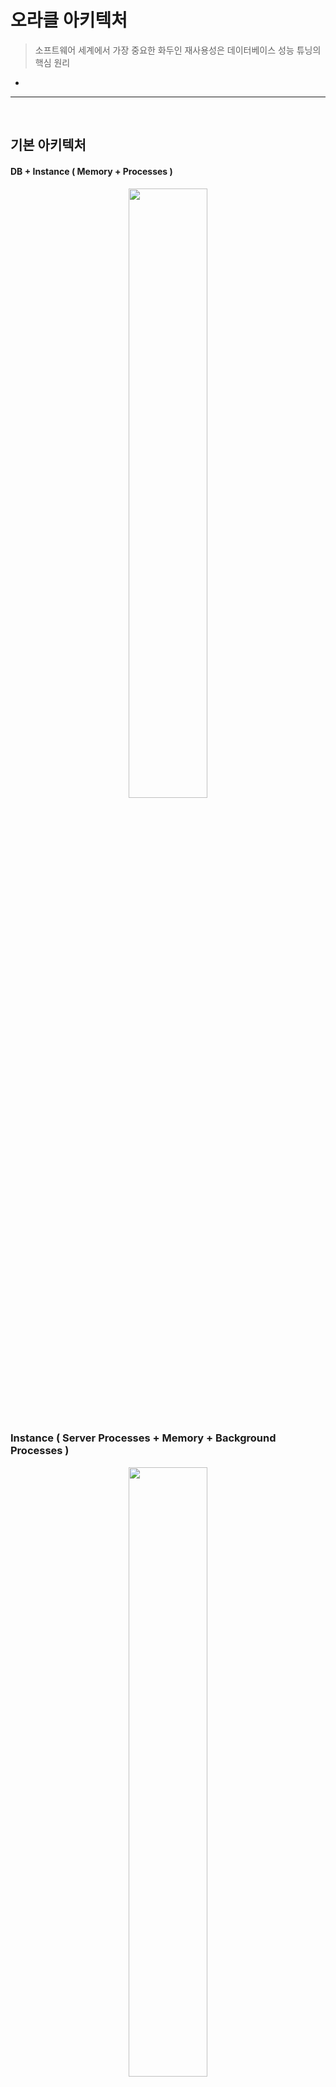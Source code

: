 # 오라클 아키텍처
> 소프트웨어 세계에서 가장 중요한 화두인 재사용성은 데이터베이스 성능 튜닝의 핵심 원리
*

<hr>
<br>

## 기본 아키텍처
#### DB + Instance ( Memory + Processes )

<div align="center" >
  <img width="50%" src="https://github.com/PoSungKim/development_study/assets/37537227/97da7754-37f6-4eb4-b8be-67b803535e56" >
</div>

<br>

### Instance ( Server Processes + Memory + Background Processes )

<div align="center" >
  <img width="50%" src="https://github.com/PoSungKim/development_study/assets/37537227/f19d2116-b875-4d0c-b0f7-12a50a7bafef" >
</div>

* SGA (Shared Global Area)
  * 서버 프로세스와 백그라운드 프로세스 모두 접속 엑세스 가능한 데이터 및 제어 구조 메모리 공간
* PGA (Process Global Area)
  * 서버 프로세스만을 위한 독립적인 메모리 공간
* 서버 프로세스
  * 오라클에 접속하면 각 클라이언트 전용 서버 프로세스가 뜬다
  * SQL 파싱 + 최적화 + 결과집합 + 네트워크 전송 등의 업무를 직접 수행
  * 자신이 하지 못하는 일은 OS, I/O 서브시스템, 백그라운드 프로세스 등에 신호를 보내 업무를 위임한다

<br>

### Connection Pool

<div align="center" >
  <img width="50%" src="https://github.com/PoSungKim/development_study/assets/37537227/2f69cdbe-8793-49b8-89e1-bb5d96bacccf" >
  <img width="30%" src="https://github.com/PoSungKim/development_study/assets/37537227/ce014635-fce1-4189-af6a-dbc51a88b33c" >
</div>

* 클라이언트에서 오라클에 접속 요청을 하면, Listener가 요청을 받아서 하나의 프로세스를 fork하고 PGA 메모리를 할당한다
* 한번 Connection을 맺으면 작업을 완료하더라도 이를 해제하지 않고 애플리케이션 서버에 Pooling하고 있다가 반복 재사용

<br>

### RAC (Real Application Cluster)
* 기본 구성
  * 1 x DB + 1 x Instance
* RAC 구성
  * 1 x DB + n x Instance
* RAC 장점
  * 각 인스턴스를 전용 네트워크로 연결
    * Shared Disk (공유 디스크)뿐만 아닌, Shared Cache (공유 캐시)
    * Local Cache (로컬 캐시)뿐만 아닌, Global Cache (글로벌 캐시)
  * 다른 인스턴스의 Dirty 버퍼 내의 데이터도 네트워크를 통해 서로 주고받으며 갱신 수행
    * 원래는 타 노드의 Dirty 버퍼 내용은 디스크로 쓰기 작업을 한 이후에 해당 디스크에서 다른 노드가 읽어야 하는 동기화 과정이 필요했음 (PING 과정)
* SQL 튜닝 툴
  * SQL 트레이스

<br>
<hr>
<br>

## DB 버퍼 캐시 (DB Buffer Cache)
#### 빠른 입출력을 위해 사용하는 SGA 공유 메모리 구성 요소 

<br>

### 블록 단위 I/O
* 인덱스를 통한 테이블 엑세스
  * Single Block Read
* Full Scan을 통한 테이블 엑세스
  * Multiblock Read

<br>

<div align="center">
  <img width="50%" src= "https://github.com/PoSungKim/development_study/assets/37537227/9bb98852-e68f-49a6-aea4-a06eda8d7891" />
</div>

<br>

### 버퍼 캐시 구조
* 버퍼 버킷
  * 해시 테이블, 해시 맵
  * Key
    * 데이터 블록 주소 (DBA, Data Block Address)
  * Value
    * 버퍼 체인
* 버퍼 체인
  * 연결리스트 (Linked List)
* 버퍼 헤더
  * 포인터 (Pointer) to 데이터 블록

<br>

### 캐시 버퍼 체인
* DB 버퍼 캐시는 공유 메모리 영역인 SGA 내에 구성되어 있기 때문에 여러 프로세스가 동시에 접근 가능
  * 따라서, 리소스 엑세스를 반드시 직렬화 (Serialization)해야 함
  * 직렬화 구현을 위해 래치 (Latch)라는 Lock 매커니즘 사용
  * 래치를 획득한 프로세스만 해당 래치가 보호하는 자료구조로 진입 가능
* 캐시 버퍼 체인 래치 (Cache Buffer Chain Latch)
  * 해시 체인 스캔
    * Share 모드
  * 블록 추가 및 제거
    * Exclusive 모드
* 해시 버퍼 : 해시 체인
  * 1 : 1

<br>

<div align="center">
  <img width="50%" src= "https://github.com/PoSungKim/development_study/assets/37537227/a0ca4f43-842f-4d3e-bf70-9a93ed44154e" />
</div>

### 캐시 버퍼 LRU 체인
* DB 버퍼 캐시는 데이터 버퍼를 캐싱해두는 메모리 공간인데, 메모리 용량은 제한적
  따라서, * Free 블록이 필요할 때, 사용빈도가 가장 낮은 블록을 먼저 Free한다
* LRU 리스트
  * Dirty 리스트
    * 캐시 내에서 변경됐지만, 아직 디스크에 기록되지 못한 Dirty 버퍼 블록
  * LRU 리스트
    * 아직 Dirty 리스트로 옮겨지지 않은 나머지 버퍼 블록
* 캐시 버퍼 LRU 체인 래치 (Cache Buffers LRU Chain Latch)
* 버퍼 상태
  * Free 버퍼
    * Clean 버퍼
    * 데이터 파일과 동기화된 버퍼
  * Dirty 버퍼
    * 버퍼에 캐시되었지만, 아직 디스크에 기록되지 않아서, 데이터 파일 블록과 동기화가 필요한 버퍼 블록
  * Pinned 버퍼
    * 읽기 혹은 쓰기 작업을 위해 현재 엑세스되고 있는 버퍼 블록

<br>
<hr>
<br>

## 버퍼 Lock
#### 

<br>

### 버퍼 Lock이란? 
* 버퍼 버킷 > 버퍼 체인 > 래치 획득 > 버퍼 헤더 > 버퍼 Lock 획득 > 래치 해제 순으로 직렬화를 진행하여 데이터 정합성 (Data Integrity)을 맞춘다
  * 버퍼 내용 읽기 Share 모드
  * 버퍼 내용 변경 Exclusive 모드
* 경합 X 상황
  * 버퍼 읽기/쓰기 작업 완료 > 래치 획득 > 버퍼 Lock 해제 > 래치 해제
* 경합 O 상황
  * 해치 획득 후 목적한 버퍼를 찾았으나 이미 해당 버퍼가 Lock 잡혀있다면, 버퍼 Lock 대기자 목록 (Waiter List)에 자신을 등록 후 해치 해제한다
  * `buffer busy waits 대기 이벤트`
* 버퍼 블록을 읽을 때, 두 번의 래치 획득이 필요한 상황

<br>

### 버퍼 핸들
* 버퍼 Lock 설정은 `버퍼 Pin`이라고도 표현
  * 변경 시에는 하나의 프로세스만 Pin 가능
  * 조회 시에는 다수의 프로세스가 Pin 가능
* 버퍼 Pin할 때 사용하는 공유 리소스 오브젝트가 `버퍼 핸들 (Buffer Handle)`
  * 버퍼 헤더에 있는 소유자 목록 (Holder List)에 연결시키는 방식으로 Pin 설정
* cache buffer handles 래치

<br>

### 버퍼 Lock의 중요성
* 오라클이 하나의 레코드를 개신하더라도 블록 단위로 I/O를 수행하기 때문에, 블록 접근에 대한 Lock에 더불어 블록 자체에 대한 Lock도 잡는 것이다

<br>

### 버퍼 Pinning
* 버퍼를 읽고 나서 버퍼 Pin (버퍼 Lock)을 즉각 해제하지 않고, 데이터베이스 Call이 진행되는 동안 유지하는 기능
  * Lock 획득/해제에 필요한 래치 해제/재획득 숫자를 줄인다
* 데이터베이스 Call
  * Parse Call
  * Execute Call
  * Fetch Call
* 버퍼 Pinning을 통한 블록 I/O 감소는 SQL 튜닝에 꼭 필요
* 전통적으로 버퍼 Pinning이 적용되던 지점은 인덱스를 스캔하면서 테이블을 엑세스할 때의 인덱스 리프 블록

<br>
<hr>
<br>

## Redo
#### 복구 개념, 다만 commit/rollback 전의 상태로 연산 재수행
#### 오라클은 데이터파일과 컨트롤 파일에 가해지는 모든 변경사항을 하나의 Redo 로그 엔트리로서 Redo 로그에 기록한다

<br>

### Online Redo 로그 + Archived (Offline) Redo 로그
* Online Redo 로그는 Redo 로그 버퍼에 버퍼링된 로그 엔트리를 기록하는 파일로서, 최소 두 개 이상의 파일로 구성
  * Log Switching
  * Round-Robin 방식
* Archived Redo 로그는 Online Redo 로그가 재사용되기 전에 다른 위치로 백업해둔 파일
* Redo 로그의 목적
  * Database Recovery
    * 물리적으로 디스크가 깨지는 등의 사건 이후에 Archived Redo 로그로 데이터베이스 복구
  * Cache Recovery (Instance Recovery)
    * 버퍼 캐시는 휘발성이기 때문에, 사고가 발생했을 때 복구하기 위해 Redo 로그 필요
    * 단계
      * Instance Crash
      * Roll Forward (버퍼 캐시를 마지막 체크포인트 이후부터 시스템 셧다운 이전의 상태로 트랜젝션들을 재현하면서 복구) > Cache Recovery
      * Rollback (커밋되지 않았던 트랜잭션들을 모두 롤백) > Transactoin Recovery
      * 데이터베이스는 커밋되지 않은 기록사항들은 모두 제거되고, 데이터 파일에는 커밋에 성공한 데이터만 남고, 데이터베이스는 완전히 동기화 상태
  * Fast Commit
    * 변경사항을 Append 방식으로 빠르게 Redo 로그 파일에 기록하고
    * 메모리 데이터 블록과 데이터 파일 간 동기화는 적절한 수단 (DBWR, Checkpoint)을 이용해 나중에 배치 (Batch) 방식으로 일괄 수행
    * 즉, 커밋 정보는 로그에만 기록되어 있고, 메모리상의 버퍼 블록에만 기록되고, 디스크에는 기록되지 않은 상태
      * 오라클은 Instance Crash가 발생해도, Redo 로그를 통해 Recovery가 가능하다고 판단이 되기에, 안심하고 Fast Commit을 할 수 있다는 문맥
* 데이터 블록 버퍼를 변경하기 전에 항상 Redo 로그 버퍼에 먼저 기록하고 일정 시점마다 LGWR 프로세스에 의해 Redo 로그 버퍼에 있는 내용을 Redo 로그 파일에 기록
* Delayed Block Cleanout
  * 갱신된 블록에 커밋 정보를 기록하고 Lock을 해제하는 작업

<div align="center">
  <img width="60%" src= "https://github.com/PoSungKim/development_study/assets/37537227/f8e1745d-615a-4a2d-9ad6-bd901a637d18" />
</div>

* Write Ahead Logging
  * (1) LGWR (Log Writer)가 Redo 로그 버퍼를 Redo 로그에 기록 (Log Force at Commit)
  * (2) DBWR (Database Writer)가 Dirty 데이터 블록 버퍼를 데이터 파일에 기록

<br>
<hr>
<br>

## Undo
#### 복구 개념, 다만 rollback 상태로 연산 수행
#### Rollback

<br>

### Undo
* Undo 블록들도 버퍼 캐시에 캐싱된다
  * Automatic Undo Management (AUM)
  * Undo 세그먼트는 테이블 세그먼트와 별반 다르지 않지만, 저장하는 내용에 차이가 있다
* 목적
  * Transaction Rollback
    * 트랜젝션에 의한 변경사항을 최종 커밋하지 않고 롤백하고자 할 때 Undo 데이터 이용
  * Transaction Recovery (Instance Recovery 시 rollback 단계)
    * Instance Crash 발생 후 Redo 로그를 이용해 Roll Forward 수행
    * Roll Forward 후 Undo 로그를 이용해 Rollback 수행
  * Read Consistency

<br>

<div align="center">
  <img width="50%" src= "https://github.com/PoSungKim/development_study/assets/37537227/c2cb5258-2d48-4a4a-9ceb-5c6b73c251f9" />
</div>

### Undo 세그먼트 트랜잭션 테이블 슬롯
* Undo 세그먼트
  * 헤더
    * 트랜잭션 테이블 슬롯 (Transaction Table Slot)
      * 트랜잭션 ID (XID - Transaction Identifier)
        * USN# (Undo Segment Number) + Slot# + Wrap#
      * 트랜잭션 상태정보 (Transaction Slot)
      * 커밋 SCN (System Commit Number) - 트랜잭션이 커밋된 경우
      * Last UBA (Undo Block Address)
      * 기타
  * Undo 레코드 
    * 변경사항
* 트랜잭션 시작은 Undo 세그먼트에 있는 트랜잭션 테이블로부터 슬록(Slot)을 할당받은 이후에, Active 상태로 갱신하고 시작된다
* 트랜잭션이 사작된 이후에 발생하는 데이터/인덱스 블록에 대한 변경사항은 Undo 블록의 Undo 레코드에 하나씩 차례대로 기록된다
  * Insert : 추가된 레코드의 rowid
  * Update : 변경되는 컬럼에 대한 before image
  * Delete : 지워지는 로우의 모든 칼럼에 대한 before image
* 아직 커밋되지 않은 Active 상태의 트랜잭션이 사용하는 Undo 블록과 트랜잭션 테이블 슬롯은 절대 재사용되지 않음
  * 다만, 사용자가 커밋해 트랜잭션이 완료되면 트랜잭션 상태정보를 committed로 변경하고 그 시점의 커밋 SCN을 트랜잭션 슬롯에 저장
  * 이제 이 트랜잭션 슬롯과 UNDO 블록들은 다른 트랜잭션에 의해 재사용될 수 있음
  * 하지만, 가장 먼저 커밋된 트랜잭션 슬롯부터 순차적으로 재사용되기 때문에 UNDO 데이터는 커밋 후에도 상당기간 남아있음

<br>

### 블록 헤더 ITL 슬롯
* 데이터 블록 + 인덱스 블록
  * ITL (Interested Transacton List)
    * ITL 슬롯 번호
    * 트랜젝션 ID (XID - Transaction Identifier)
    * UBA (Undo Block Address)
    * 커밋 Flag
    * Locking 정보
    * 커밋 SCN (System Commit Number) - 트랜잭션이 커밋된 경우
* 특정 블록에 속한 레코드를 갱신하려면 먼저 블록 헤더로부터 ITL 슬롯을 확보해야 한다
  * ITL 슬롯을 할당받지 못하면 트랜잭션은 계속 진행하지 못하고 블로킹 (Blocking)되었다가
  * 해당 블록을 갱신하던 앞선 트랜잭션 중 하나가 커밋 또는 롤백될 때 비로소 ITL 슬롯을 얻어 작업을 계속 진행할 수 있게 된다

 <div align="center">
  <img width="50%" src= "https://github.com/PoSungKim/development_study/assets/37537227/7bc19475-a39b-4c0c-a932-2514b46d2102" />
 </div>

* 래코드 갱신 > 블록 내의 Lock Byte 확인 > Lock Byte가 활성화 (turn-on)이면 > ITL 슬롯 조회 > 해당 ITL 슬롯이 바라보는 트랜잭션 테이블 슬롯 조회 > 해당 트랜잭션 테이블 슬롯이 아직 Active 상태면 > 트랜잭션이 완료될 때까지 대기 > 트랜잭션 Lock 발생
* 설정
  * initrans
  * maxtrans
  * pctfree
* Lock Byte
  * 오라클은 레코드가 저장되는 로우마다 그 헤더에 Lock Byte를 할당해 해당 로우를 갱신 중인 트랜잭션의 ITL 슬롯 번호를 기록해둔다
    * Row 단위 Lock이며, 로우 단위 Lock과 트랜잭션 Lock (=TX Lock)을 조합하여, 로우 Lock 구현
  * 레코드를 갱신하고자 대상 레코드의 Lock Byte를 조회하고, 만약 활성화 (turn-on)되어 있으면 ITL 슬롯을 찾아가고, 해당 ITL 슬롯이 가리키는 트랜잭션 테이블 슬롯을 찾아가 그 트랜잭션이 아직 Active 상태면 완료될 때까지 대기 (TX Lock)
  * 오라클은 블록 단위 혹은 테이블 단위로 Lock Escalation이 발생하지 않는다

<br>
<hr>
<br>

## 문장수준 읽기 일관성
#### 단일 SQL문이 수행되는 도중에, 또는 트랜잭션 내에서 일련의 SQL문이 차례로 수행되는 도중에 다른 트랜잭션에 의해 데이터가 변경, 추가, 삭제된다면 일관성 없는 결과집합을 리턴하거나 값을 잘못 갱신하는 문제가 발생 가능

<br>

### 문장수준 읽기 일관성이란? 
* 문장수준 읽기 일관성 (Statement-Level Read Consistency)은 단일 SQL문이 수행되는 도중에 다른 트랜잭션에 의해 데이터의 추가, 변경, 삭제가 발생하더라도 일관성 있는 결과집합을 리턴하는 것을 말한다
  * 오라클을 제외한 DBMS
    * 로우 Lock을 사용해 Dirty Read 방지
    * 읽기 작업에 Shared Lock 사용하여, Exclusive Lock이 걸린 로우를 읽지 못하도록 한다
* 그럼에도, 트랜잭션 고립화 수준 (Transaction Isolation Level)을 올리거나 테이블 Lock을 사용하지 않는다면 문장수준 읽기 일관성이 완벽하게 보장되지 않는다
* 대표적 사례 1) `INSERT` - 특정 DBMS의 특징이나 기능을 고려한게 아니라, 이론적으로만 볼 때  

  <div align="center">
    <img width="50%" src= "https://github.com/PoSungKim/development_study/assets/37537227/560abc1e-317a-441a-8ca4-d75972e1f542" />
   </div>
   
  * INSERT 케이스 관련하여, 새로운 레코드가 삽입된 위치에 따라서 합산이 되거나 안됨으로 일관성이 깨진다
    * 순서를 유지하는 인덱스와 달리 테이블에는 어디로든 레코드 삽입이 이루어질 수 있기 때문
  * 오라클
    * Shared Lock 사용 X
    * Undo 세그먼트에 저장해 둔 Undo 데이터를 활용하므로 그런 조치 없이도 완벽한 문장수준 읽기 일관성 보장
* 대표적 사례 2) `UPDATE` - 특정 DBMS의 특징이나 기능을 고려한게 아니라, 이론적으로만 볼 때

   <div align="center">
    <img width="50%" src= "https://github.com/PoSungKim/development_study/assets/37537227/3408033d-cead-4c6f-b731-019f33f28413" />
   </div>
   
* 테이블 레벨 Lock을 통한 읽기 일관성 확보
  * SQL Server, Sybase 등
    * Lv 1 - Read Committed
      * 값을 읽는 순간에만 Shared Lock을 걸고 다음 레코드로 이동하면 바로 Lock 해제
    * Lv 2 - Repeatable Read
      * 커밋 또는 롤백으로 트랜잭션이 완료될 때 비로소 Lock 해제
  * UPDATE 케이스 관련하여, Tx1이 7번 계좌 Exclusive Lock을 기달리고, Tx2가 3번 계좌 Share Lock을 기달리면, DeadLock 발생
  * 오라클
    * 동시성을 유지하면서도 문장수준 읽기 일관성 보장
  
<br>

### Consistent 모드 블록 읽기

<div align="center">
  <img width="50%" src= "https://github.com/PoSungKim/development_study/assets/37537227/6c482f4b-cd4b-4020-873c-058d2433dd16" />
</div>

* 다중 버전 읽기 일관성 모델 (Multi-Version Read Consistency Model)
  * 오라클은 쿼리가 시작된 시점을 기준으로 데이터를 읽는다
    * 쿼리가 시작되기 전에 커밋된 데이터만 읽고, 쿼리 시작 이후에 커밋된 변경사항은 읽어들이지 않는다
    * 변경이 발생한 블록을 읽을 때는 현재의 Current 블록으로부터 CR 블록을 생성해서 쿼리가 시작된 시점으로 되돌린 후 그것을 읽는다
  * Current 블록
    * 디스크로부터 읽혀진 후 사용자의 갱신사항이 반영된 최종 상태의 원본 블록
    * 오직 한 버전만 존재 가능
  * CR 블록
    * Current 블록에 대한 복사본
    * 여러 버전 존재 가능
* 단일 인스턴스 환경 vs RAC 환경에서의 Current 블록
  * 단일 인스턴스 환경에서는 Current 블록은 오직 한개
  * RAC 환경에서는 Share 모드의 Current 블록이 여러 노드에 동시에 캐싱되어 있을 수 있다
    * 하지만, Exclusive 모드의 Current 블록은 오직 한 개
    * 특정 노드에서 Exclusive 모드의 Current 블록으로 Upgrade되면, 다른 노드들의 Share 모드의 Current 블록들이 Null 모드로 Downgrade되서 디스크로부터 다시 값을 조회해서 사용해야 함
* Consistent 모드 읽기
  * 쿼리가 시작된 시점을 기준으로 데이터 읽기 (SCN)
* Current 모드 읽기
  * 데이터를 찾아간 바로 그 시점을 기준으로 데이터 읽기
* SCN (System Commit Number)
  * 마지막 커밋 시점
* SCN (System Change Number)
  * 블록이 마지막으로 변경된 시점

<br>

### Consistent 모드 블록 읽기의 세부원리
* 오라클에서 수행되는 모든 쿼리는 Global 변수인 SCN (System Commit Number) 값을 먼저 확인하고 읽기 작업 시작
  * RAC 환경에서도 Global 변수로 SCN 값이 사용된다
    * Share 모드의 Current 블록은 여러 노드에 동시에 캐싱 가능
    * Exclusive 모드의 Current 블록은 오직 한 노드에만 존재 가능
  * 쿼리 SCN or 스냅샷 SCN
* 쿼리 SCN 정보를 들고 다니면서 읽는 블록마다 블록 SCN과 비교하여 읽을 수 잇는 버전인지를 판단

<div align="center">
  <img width="50%" src= "https://github.com/PoSungKim/development_study/assets/37537227/1c7c1a74-4e45-49da-b6d4-6190d468181d" />
</div>

* 쿼리 SCN 기반 Consistent 모드, 읽기 경우의 수
* Current 블록SCN <= 쿼리SCN, committed 상태
  * 쿼리가 시작된 이후에 해당 블록에 변경이 없었다
* Current 블록SCN > 쿼리SCN, committed 상태
  * 쿼리가 시작된 이후에 해당 블록에 변경이 있었다
  * 과정
    * CR Cloning으로 Current 블록과 동일한 내용으로 CR 블록 생성
    * ITL 슬롯에서 UBA (Undo Block Address)가 가리키는 Undo 블록을 찾아가 변경 한 단계 이전 값 세팅
    * 만약 아직 블록SCN이 높다면, 2번 작업을 계속 진행
  * IMU (In-Memory Undo)
    * IMU Pool (KTI-Undo)
    * In Memory Undo Latch
    * Undo 세그먼트 헤더 블록, Undo 세그먼트 블록 버퍼에 대한 래치 경합 및 Pinning을 줄일 수 있다
  * Snapshot Too Old
    * CR 블록을 과거 상태로 되돌리는 과정에서 필요한 Undo 정보가 덮어 쓰여져 계속 롤백이 불가능할 때 발생
* Current 블록, Active 상태
  * 해당 블록에 대한 갱신이 진행 중이다
    * 읽으려는 레코드에 Lock Byte 설정 O + ITL에 커밋 정보 기록 X이면, Active 상태인 것으로 인식 가능
  * 블록 클린아웃 (Block Cleanout)
    * 트랜잭션에 의해 설정된 로우 Lock을 해제하고 블록 헤더에 커밋 정보를 기록
  * 블록 클린아웃을 시도한 이후에,
    * 블록이 커밋되었고, 블록 SCN이 쿼리 SCN보다 낮으면, 그대로 읽기
    * 블록이 커밋되었고, 블록 SCN이 쿼리 SCN보다 더 높으면, 한 단계씩 더 낮은 버전의 CR블록 읽기 시도
    * 블록이 커멋되지 않았고, 아직 변경 중인 블록이어서 블록 클린아웃이 되지 않으면, 한 단계씩 더 낮은 버전의 CR블록 읽기 시도
* DBA당 CR 개수 제한
  * 자주 갱신되는 특정 테이블에 조회까지 많이 발생하면, 심한 경우 버퍼 캐시가 같은 블록에 대한 CR Copy(=Cloned Buffer)로 가득 차는 일이 발생할지도 모른다
  * CR Copy는 LRU 리스트 상에서 항상 LRU End쪽에 위치하기 때문에 Free버퍼가 필요할 때 1순위로 밀린다

<div align="center">
  <img width="25%" src= "https://github.com/PoSungKim/development_study/assets/37537227/e2ef6aa1-e7fc-451c-8f4d-221301217568" />
  <img width="25%" src= "https://github.com/PoSungKim/development_study/assets/37537227/24a24437-3e6d-43f7-a987-92b342e390d3" />
  <img width="25%" src= "https://github.com/PoSungKim/development_study/assets/37537227/55c7e6cf-9793-4ce1-bc43-dfa9c4b60ef4" />
  <img width="25%" src= "https://github.com/PoSungKim/development_study/assets/37537227/c5763bba-b695-45ee-bfb5-99e2f5750d7f" />
  <img width="25%" src= "https://github.com/PoSungKim/development_study/assets/37537227/ae2e5767-fc72-464c-b725-6838d42596f2" />
</div>

<br>
<hr>
<br>

## Consistent vs. Current 모드 읽기
#### 오라클 사용자들은 Consistent 모드만 생각하는 습관이 있는데, Current 모드도 고려한 사고방식을 가져야 한다

<br>

### Consistent 모드 읽기와 Current 모드 읽기의 차이점
* Consistent 모드 읽기
  * SCN 확인 과정을 거치며 쿼리가 시작된 시점을 기준으로 일관성 있는 상태로 블록을 액세스하는 것을 말한다
* Current 모드 읽기
  * SQL문이 시작된 시작된 시점이 아니라 데이터를 찾아간 바로 그 시점의 최종 값을 읽으려고 블록을 액세스하는 것을 말한다
  * SCN 확인 과정 없이, 그 시점에 이미 커밋된 값이라면 그대로 읽는다
* Current 모드 예시
  * DML문을 수행할 때
  * SELECT FOR UPDATE문을 수행할 때
  * 디스크 소트가 필요할 정도로 대량의 데이터를 정렬할 때

<br>

### Consistent 모드로 갱신할 때 생기는 현상

<div align="center">
  <img width="50%" src= "https://github.com/PoSungKim/development_study/assets/37537227/e632acf1-b3ff-4198-bb74-ddddcc434eaf" />
</div>

* 만약, 2개의 Update문이 Consistent 모드로 값을 읽고 갱신했다면
  * t1, t2때 각자 SAL 값을 1000으로 읽어서, 결과값은 1200이 된다
  * 이는 `Lost Update`라고 한다
* Lost Update 해소 방법
  * Tx2 UPDATE는 Exclusive Lock을 대기했다가 Tx1 트랜잭션 Commit 후 Current 모드로 그 값을 읽어서 Update 필요

<br>

### Current 모드로 갱신할 때 생기는 현상

<div align="center">
  <img width="50%" src= "https://github.com/PoSungKim/development_study/assets/37537227/2192b4d4-76e7-426b-abf4-49ea4d429386" />
</div>

* Current 모드로 처리한다면, Tx2 트랜젝션은 Tx1 트랜잭션이 커밋되기를 기다렸다가 SAL 값이 2,000으로 갱신되는 것을 보고 정상적으로 UPDATE하여 결과값은 3000이 된다

<br>

<div align="center">
  <img width="50%" src= "https://github.com/PoSungKim/development_study/assets/37537227/7c1863e5-a53e-4102-b8df-96c8e298cfc4" />
</div>

* Full Table Scan으로 순회하면서 Current모드로 읽고 UPDATE하고 있다고 가정
  * INSERT된 레코드의 위치에 따라서 UPDATE 대상에 포함/미포함될 수 있다
  * UPDATE된 레코드는 미포함되어버린다
* Current 모드는 쿼리SCN과 블록SCN을 비교하지 않고, 블록에 접근한 시점에 바로 가져오기 때문에, 포함/미포함이 되는 것
  * SELECT와 UPDATE 연산을 독립적으로 봐야한다; 서로 다르게 동작한다.

<br>

### Consistent 모드로 읽고, Current 모드로 갱신할 때 생기는 현상 
* 오라클 UPDATE 문 수행 시,
  * 대상 레코드를 읽을 때는 Consistent 모드로 읽기
  * 실제 값을 변경할 때는 Current 모드로 읽기

<div align="center">
  <img width="50%" src= "https://github.com/PoSungKim/development_study/assets/37537227/606a368b-3e3e-4200-bee0-d00609205dfc" />
</div>

* Tx2는 Tx1이 커밋되기까지 대기했다가 Tx1이 끝나면 계속 진행
  * 하지만, 7788 사원은 이미 SAL 값이 1,100이기 때문에, Tx2의 UPDATE는 실패
* 대상 레코드를 Consistent 모드로 T3에서 Commit하기 전에, 이미 T2에서 읽었기 때문에, Update도 할 수 있는 것 아니냐라는 반문이 있을 수 있는데 그렇게 동작하지 않는다
  * Consistent 모드와 Current 모드의 값이 동일할 때 UPDATE하기 때문에 실패한다
* Consistent 모드와 Current 모드에서 읽은 값이 서로 달라 Tx2에서 UPDATE 실패 (즉, 갱신 레코드 건수 = 0)
  * Tx2 Consistent 모드 : SAL 1000
  * Tx2 Current 모드 : SAL 1100
 
<br> 

### Consistent 모드로 갱신대상을 식별하고, Current 모드로 갱신

<div align="center">
  <img width="50%" src= "https://github.com/PoSungKim/development_study/assets/37537227/cd4d45b9-ba2f-4ee0-a74c-c34d9fabbdb3" />
</div>

* 오라클
  * SELECT
    * Consistent 모드로 읽기
  * INSERT/UPDATE/DELETE/MERGE
    * Consistent 모드로 찾은 레코드를 Current 모드로 읽어 갱신

<div align="center">
  <img width="50%" src= "https://github.com/PoSungKim/development_study/assets/37537227/2c5bc1eb-92fe-491d-91eb-a51655e20168" />
</div>

* Write Consistency
  * Restart 메커니즘
    * WHERE절에 사용된 컬럼 값이 바뀌었을 때만 작동
  * Restart 메커니즘 순서
    * 낙관적 동시성 제어를 통해, UPDATE를 진행해본다
    * 일관성을 해칠만한 사유 발생 (조건절 칼럼 값이 변경됐음을 발견)
    * 그때까지의 처리를 롤백
    * UDDATE Restart
      * 다만, 이번에는 SELECT FOR UPDATE (비관적 동시성 제어)로 Lock을 설정하고 나서 UDPATE 재시작
      * 처음부터, 비관적 동시성 제어를 설정했어도 되지만, 대상 범위를 두 번 액세스하는 부하 및 동시성 저하 발생하기 때문에, 처음부터 비관적 락을 잡지는 않는다

<br>

### 오라클에서 일관성 없게 값을 갱신하는 사례
* 스칼라 서브쿼리는 특별한 이유가 없는 한 항상 Consistent 모드로 읽기 수행
```sql
UPDATE  계좌2
SET     총잔고 = 계좌2.잔고 + (SELECT 잔고
                           FROM 계좌1 WHERE 계좌번호 = 계좌2.계좌번호) 
WHERE   계좌번호 = 7788;
```
* current 모드 : 계좌2.잔고
* consistent 모드 : 계좌1.잔고
  * update문이 시작되는 시점의 값을 찾아 읽는다
  * delete문이 발생했더라도 지워지기 이전의 값을 찾아 읽는다

```sql
UPDATE  계좌2
SET     총잔고 =            (SELECT 계좌2.잔고 + 잔고
                           FROM 계좌1 WHERE 계좌번호 = 계좌2.계좌번호) 
WHERE   계좌번호 = 7788;
```
* current 모드 : 계좌2.잔고, 계좌1.잔고
  * current 모드로 읽어야 하는 계좌2.잔고가 스칼라 서브쿼리로 들어가면서 계좌1.잔고도 current 모드로 수행된다
    * update문이 진행되는 도중에 발생한 변경된 값을 읽는다
    * delete문이 발생하면 조인에 실패해 NULL 값으로 update된다
* 즉, 마지막까지 변경된 가장 최신의 데이터로 UPDATE를 하고자 한다면, 스칼라 서브쿼리에 Current 모드로 읽어야 하는 값을 포함하여 튜닝해야 한다

<br>
<hr>
<br>

## 블록 클린아웃
> 트랜잭션에 의해 설정된 로우 Lock을 해제하고 블록 헤더에 커밋 정보를 기록하는 오퍼레이션
#### 사용자가 트랜잭션을 커밋하면 블록 클린아웃까지 완료해야 완전한 커밋이라고 할 수 있다
#### 대량의 갱신 작업이 있고 나서 커밋을 위해 해당 블록들을 일일이 찾아다니며 클린아웃을 수행하려면 시간이 오래 걸릴 수밖에 없음
#### 오라클은 대량의 갱신 작업이 있고 나서는 커밋 정보를 트랜잭션 테이블에만 기록하고 빠르게 커밋을 끝낸다
#### 블록을 클린아웃하는 시점은 나중에 해당 블록이 처음 액세스되는 시점

<br>

### Delayed 블록 클린아웃
* 트랜잭션이 갱신한 블록 개수가 총 버퍼 캐시 블록 개수의 1/10을 초과할 때 사용하는 방식
* 커밋 이후 해당 블록을 액세스하는 첫 번째 쿼리에 의해 블록 클린아웃 진행
* 작업 수행
  * ITL 슬롯에 커밋 정보 저장
  * 레코드에 기록된 Lock Byte 해제
  * Online Redo에 Logging

<br>

### Commit 클린아웃 (Fast 블록 클린아웃)
* Delayed 로깅 블록 클린아웃 (Delayed Logging Block Cleanout)
* 트랜잭션이 갱신한 블록 개수가 버퍼 캐시 블록 개수의 1/10를 초과하지 않을 때는, 커밋 시점에 곧바로 블록 클린아웃 수행

<br>

### ITL과 블록 클린아웃
* ITL (Interested Transacton List)
  * 커밋 Flag
  * Locking 정보
  * 커밋 SCN
* ITL 정보를 통해, 블록 클린아웃 상태 판단 가능

<br>
<hr>
<br>

## Snapshot Too Old
#### ORA-01555

<br>

### Undo 실패
* 쿼리 SCN 값에 따라, Read Consistent 이미지를 얻으려고할 때, Undo 블록이 다른 트랜잭션에 의해 이미 재사용되어 필요한 Undo 정보가 없는 경우
* Undo 세그먼트가 작을 때의 신호

```sql
SELECT /* ordered use_nl(b) */ A.고객ID
  , NVL(SUM(과금액), 0) 과금액
  , NVL(SUM(수납액, 0) 수납액
  , NVL(SUM(과금액), 0) - NVL(SUM(수납액), 0) 미납액
FROM   과금 A, 수납  B
WHERE  A.과금년월 = :과금년월
AND    A.과금유형 = :과금유형
AND    A.고객ID  = B.고개ID  (+)
AND    A.과금년월 = B.수납년월 (+)
GROUP BY A.고객ID
```
* ORDERED
  * 테이블 명시된 순서대로
* USE_NL
  * Nested Loop Join 처리

<div align="center">
  <img width="50%" src= "https://github.com/PoSungKim/development_study/assets/37537227/dd20e264-f171-4acf-a196-bf408ba2cb5d" />
</div>

```sql
for c in (select /*+ ordered use_nl(b) */ A.고객ID, A.입금액, B.수납액
          from    은행입금 A, 수납 B
          where   A.입금일자 = trunc(sysdate)
          and     B.수납년월(+) = to_char(sysdate, 'yyyymm')
          and     B.고객ID(+)  = A.고객ID)
loop
  if C.수납액 IS NULL then
      insert into 수납(고객ID, 수납년월, 수납액)
          values(C.고객ID, to_char(sysdate, 'yyyymm'), C.입금액);
  else
      update 수납 set 수납액 = 수납액 + C.입금액
      where  고객ID = C.고객ID
      and    수납년월 = to_char(sysdate, 'yyyymm');
  end if;
  commit;
end loop;
```
* `fetch across commit` : 명시적으로 커서를 열어서 로우 하나씩 FETCH하면서 값 변경 후 루프 내에서 계속해서 COMMIT하는 패턴
  * loop 내에서 commit이 발생하기 때문에 각 INSERT/UPDATE는 별도의 트랜잭션으로 진행
  * 별도의 트랜잭션이기 때문에, 기존의 UNDO 블록이 재사용이 다른 트랜잭션에 의해 재사용될 확률이 높아짐
  * 결국, snapshot too old가 발생할 확률 또한 높아짐

<br>

### 블록 클린아웃 실패
* 트랜잭션 테이블 슬롯이 다른 트랜잭션에 의해 이미 재사용되고 없을 때
* Undo 세그먼트 개수가 적을 때의 신호
  
<div align="center">
  <img width="50%" src= "https://github.com/PoSungKim/development_study/assets/37537227/9b4dd47a-f951-45bf-a238-3dee5e67dcfc" />
</div>

* 대량 업데이트 후, 커밋된 트랜잭션은 변경했떤 블록들을 모두 클린아웃하지 않은 상태에서 자신이 사용하던 트랜잭션 테이블 슬롯을 Free 상태로 변경하고 트랜잭션 완료처리한다
  * 이때부터, 그 트랜잭션 테이블 슬롯은 다른 트랜잭션에 의해 재사용될 수 있다
* 추후에, Delayed 블록 클린아웃을 위해 트랜잭션 테이블 슬롯을 찾아갔을 때, 해당 슬롯이 이미 재사용되어 보이지 않을때 snapshot too old 발생
  * `최저 커밋 SCN`이 쿼리 SCN보다 높아질 정도로 갑자기 트랜잭션이 몰리는 데에 있다
  * 추정에 의한 블록 SCN이 쿼리 SCN보다 높아진다

<br>

### Snapshot too old 회피 방법
* Undo 메커니즘을 도입한 배경으로 Lock에 의한 동시성 저하를 방지하고자 했으나, 동시성이 높아진 대신 얻은 부작용
* 과거에는 UNDO 새그먼트를 수동으로 관리했으나, 9i부터는 AUM (Automatic Undo Management)가 도입되어 UNDO 새그먼트 크기와 개수를 자동 조절해줌
* 방법
  * 불필요한 커밋을 자주 수행하지 않는다
  * fetch across commit 형태의 프로그램 작성을 피한다
  * 트랜잭션이 몰리는 시간대에 오래 걸리는 쿼리가 같이 수행되지 않도록 시간을 조정한다
  * 큰 테이블을 일정 범위로 나누어 읽고 단계적으로 실행할 수 있도록 코딩한다
  * Nested Loop 형태의 조인문 또는 인덱스를 경유한 테이블 엑세스를 수반하는 프로그램이 있는지 확인 및 회피 필요 (조인 메소드 변경, Full Table Scan 등)
  * 소트 부하를 감수하더라도 Order By 등을 강제로 삽입해 소트연산이 발생하도록 한다
  * 만약, delayed 블록 클린아웃에 의해 snapshot too old가 발생하면 대량 업데이트 후 Full Scan 혹은 인덱스 리프 블록 모두 스캔
    * 커밋 이후 해당 블록을 액세스하는 첫 번째 쿼리가 delayed 블록 클린아웃을 발동시키기 때문
    ```sql
    select /*+ full(t) */ count(*) from table_name t;
  
    select count(*) from table_name where index_column > 0;
    ```

<br>
<hr>
<br>

## 대기 이벤트
#### 

<br>

### 대기 이벤트란?
* 대기 이벤트 (Wait Event)
  * 오라클 인스턴스는 많은 프로세스 (또는 쓰레드)들이 역할을 분담해서 각자 맡은 바 임무를 수행한다
  * 특정 프로세스가 다른 프로세스를 기다려야 할 때 수면 (Sleep) 상태가 되는데, 이를 라고 부른다
    * 해당 상태정보를 파일 또는 SGA 메모리에 저장 
* 시스템 커널 레벨에서 설명하면, 프로세스가 할 일을 모두 마쳤거나 다른 프로세스를 기다려야 하는 상황에서 CPU를 쥔 채 대기하면 불필요하게 CPU 자원을 낭비하는 것이므로 CPU를 OS에 반환하고 수면 (Sleep) 상태로 빠지는 것을 말한다
  * 프로세스가 Wait Queue로 옮겨지는 것을 말하며, wait queue에 놓인 프로세스에게는 CPU를 할당해 줄 필요가 없으므로 OS는 해당 프로세스를 스케줄링 대상에서 제외시킨다
  * 선행 프로세스가 일을 마치면 OS에게 그 사실을 알려 자신을 기다리던 수면 상태의 프로세스를 깨우도록 신호를 보낸다 (Interrupted)
  * OS는 해당 프로세스를 Runnable Queue에 옮김으로써 가능한 한 빨리 CPU를 할당 받아 일을 재개할 수 있도록 스케줄링한다
  
<br>

### 대기 이벤트는 언제 발생할까?
* 자신이 필요로 하는 특정 리소스가 다른 프로세스에 의해 사용 중일 때
  * ex) 자신이 읽고자 하는 버퍼에 다른 프로세스가 쓰기 작업을 하고 있어서 대기해야 할 때
* 다른 프로세스에 의해 선행작업이 완료되기를 기다릴 때
  * ex) Write Ahead Logging 순서대로, DBWR는 LGWR가 완료될 때까지 대기해야 할 때
* 할 일이 없을 때 (ide 대기 이벤트)
  * 서버 프로세스가 Fetch Call 이후에 Parse Call or Execute Call을 대기할 때

<br>

### 대기 이벤트는 언제 사라질까?
* 특정 Timeout 마다, 자신이 기다리던 리소스가 사용 가능해졌거나 해야 할 일이 생겼는지 확인
* 대기 상태에 빠진 프로세스가 기다리던 리소스가 사용 가능해 지거나
* 작업을 계속 진행하기 위한 선행작업이 완료되거나
* 해야 할 일이 생겼을 때

<br>

### 래치와 대기 이벤트 개념 명확화
* OWI (Oracle Wait Interface)
  * gets
  * misses
  * simple_gets
  * spin_gets
  * sleeps
* 래치 요청을 했다가 실패하면, spin형태로 래치 획득을 시도하고 결국 성공하면 획득; 아니면, 대기 상태로 들어간다

<br>
<hr>
<br>

## Shared Pool
#### SGA 주요 구성요소 (DB 버퍼 캐시, Redo 로그 버퍼, Shared Pool = {Dictionary Cache, Library Cache})
#### DB 버퍼 캐시, Redo 로그 버퍼, Dictionary Cache : 데이터 입출력을 바르게 하기 위한 캐시영역
#### Library Cache : 사용자가 실행한 SQL과 그 실행계획을 저장 해두는 캐시영역

<br>

### 딕셔너리 캐시 (Dictionary Cache)
* Row 단위로 읽고 쓰는 로우 캐시 (Row Cache)
  * 테이블스페이스, 데이터파일, 세그먼트, 익스텐트, 사용자, 제약, Sequence, DB Link에 대한 정보를 캐싱한다
* Sequence Cache 옵션
  * 잦은 Sequence 채번 (nextval)은 로우 캐시에 경합을 발생시킨다

<br>

### 라이브러리 캐시 (Library Cache)
* 하드파싱 (Hard Parsing)
  * 쿼리 구문을 분석해서 문법 오류 및 실행 권한 등을 체크하고, 최적화 과정을 거쳐 실행 계획을 만들고, SQL 실행엔진이 이해할 수 있는 형태로 포맷팅하는 전 과정
  * 최적화 (Optimization)는 하드파싱을 무겁게 하는 가장 결정적 요인
* 같은 SQL에 대한 반복적인 하드파싱을 최소화하기 위해 새로운 캐시 공간을 두게 되었고, 해당 공간이 라이브러리 캐시 영역
  * 캐싱된 SQL과 그 실행계획의 재사용성을 높이는 것에 있다

<br>
<hr>
<br>
